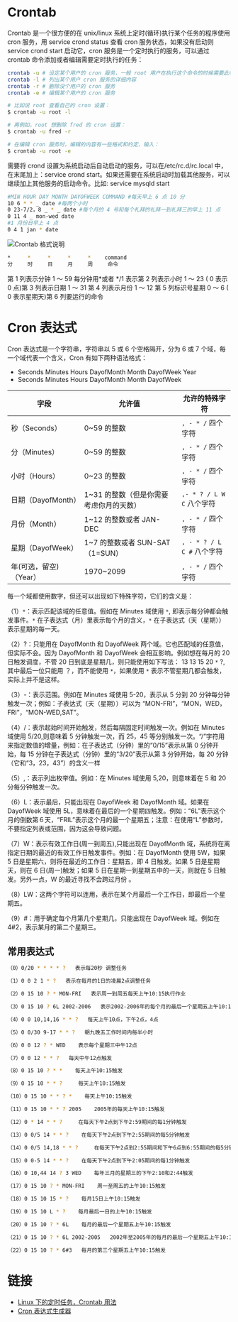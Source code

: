 # Crontab

Crontab 是一个很方便的在 unix/linux 系统上定时(循环)执行某个任务的程序使用 cron 服务，用 service crond status 查看 cron 服务状态，如果没有启动则 service crond start 启动它，cron 服务是一个定时执行的服务，可以通过 crontab 命令添加或者编辑需要定时执行的任务：

```sh
crontab -u # 设定某个用户的 cron 服务，一般 root 用户在执行这个命令的时候需要此参数
crontab -l # 列出某个用户 cron 服务的详细内容
crontab -r # 删除没个用户的 cron 服务
crontab -e # 编辑某个用户的 cron 服务

# 比如说 root 查看自己的 cron 设置：
$ crontab -u root -l

# 再例如，root 想删除 fred 的 cron 设置：
$ crontab -u fred -r

# 在编辑 cron 服务时，编辑的内容有一些格式和约定，输入：
$ crontab -u root -e
```

需要将 crond 设置为系统启动后自动启动的服务，可以在/etc/rc.d/rc.local 中，在末尾加上：service crond start。如果还需要在系统启动时加载其他服务，可以继续加上其他服务的启动命令。比如: service mysqld start

```sh
#MIN HOUR DAY MONTH DAYOFWEEK COMMAND #每天早上 6 点 10 分
10 6 * * _ date #每两个小时
0 23-7/2，8 _ * _ date #每个月的 4 号和每个礼拜的礼拜一到礼拜三的早上 11 点
0 11 4 _ mon-wed date
#1 月份日早上 4 点
0 4 1 jan * date
```

![Crontab 格式说明](http://fs.gimoo.net/img/2014/10/12/011835_5439666b84167.jpg)

```sh
*　　  *　　  *　　  *　　  *　　 command
分　   时　   日　   月　   周　   命令
```

第 1 列表示分钟 1 ～ 59 每分钟用*或者 */1 表示第 2 列表示小时 1 ～ 23 ( 0 表示 0 点)第 3 列表示日期 1 ～ 31 第 4 列表示月份 1 ～ 12 第 5 列标识号星期 0 ～ 6 ( 0 表示星期天)第 6 列要运行的命令

# Cron 表达式

Cron 表达式是一个字符串，字符串以 5 或 6 个空格隔开，分为 6 或 7 个域，每一个域代表一个含义，Cron 有如下两种语法格式：

- Seconds Minutes Hours DayofMonth Month DayofWeek Year
- Seconds Minutes Hours DayofMonth Month DayofWeek

| 字段                   | 允许值                                  | 允许的特殊字符             |
| ---------------------- | --------------------------------------- | -------------------------- |
| 秒（Seconds）          | 0~59 的整数                             | `, - * /` 四个字符         |
| 分（Minutes）          | 0~59 的整数                             | `, - * /` 四个字符         |
| 小时（Hours）          | 0~23 的整数                             | `, - * /` 四个字符         |
| 日期（DayofMonth）     | 1~31 的整数（但是你需要考虑你月的天数） | `,- * ? / L W C` 八个字符  |
| 月份（Month）          | 1~12 的整数或者 JAN-DEC                 | `, - * /` 四个字符         |
| 星期（DayofWeek）      | 1~7 的整数或者 SUN-SAT （1=SUN）        | `, - * ? / L C #` 八个字符 |
| 年(可选，留空)（Year） | 1970~2099                               | `, - * /` 四个字符         |

每一个域都使用数字，但还可以出现如下特殊字符，它们的含义是：

（1）`*`：表示匹配该域的任意值。假如在 Minutes 域使用 `*`, 即表示每分钟都会触发事件。`*` 在子表达式（月）里表示每个月的含义，`*` 在子表达式（天（星期））表示星期的每一天。

（2）?：只能用在 DayofMonth 和 DayofWeek 两个域。它也匹配域的任意值，但实际不会。因为 DayofMonth 和 DayofWeek 会相互影响。例如想在每月的 20 日触发调度，不管 20 日到底是星期几，则只能使用如下写法： 13 13 15 20 `*` ?, 其中最后一位只能用 ？，而不能使用 `*`，如果使用 `*` 表示不管星期几都会触发，实际上并不是这样。

（3）-：表示范围。例如在 Minutes 域使用 5-20，表示从 5 分到 20 分钟每分钟触发一次；例如：子表达式（天（星期））可以为 “MON-FRI”，“MON，WED，FRI”，“MON-WED,SAT”。

（4）/：表示起始时间开始触发，然后每隔固定时间触发一次。例如在 Minutes 域使用 5/20,则意味着 5 分钟触发一次，而 25，45 等分别触发一次。“/”字符用来指定数值的增量，例如：在子表达式（分钟）里的“0/15”表示从第 0 分钟开始，每 15 分钟在子表达式（分钟）里的“3/20”表示从第 3 分钟开始，每 20 分钟（它和“3，23，43”）的含义一样

（5）,：表示列出枚举值。例如：在 Minutes 域使用 5,20，则意味着在 5 和 20 分每分钟触发一次。

（6）L：表示最后，只能出现在 DayofWeek 和 DayofMonth 域。如果在 DayofWeek 域使用 5L，意味着在最后的一个星期四触发。例如：“6L”表示这个月的倒数第６天，“FRIL”表示这个月的最一个星期五；注意：在使用“L”参数时，不要指定列表或范围，因为这会导致问题。

（7）W：表示有效工作日(周一到周五),只能出现在 DayofMonth 域，系统将在离指定日期的最近的有效工作日触发事件。例如：在 DayofMonth 使用 5W，如果 5 日是星期六，则将在最近的工作日：星期五，即 4 日触发。如果 5 日是星期天，则在 6 日(周一)触发；如果 5 日在星期一到星期五中的一天，则就在 5 日触发。另外一点，W 的最近寻找不会跨过月份 。

（8）LW：这两个字符可以连用，表示在某个月最后一个工作日，即最后一个星期五。

（9）#：用于确定每个月第几个星期几，只能出现在 DayofWeek 域。例如在 4#2，表示某月的第二个星期三。

## 常用表达式

```sh
（0）0/20 * * * * ?   表示每20秒 调整任务

（1）0 0 2 1 * ?   表示在每月的1日的凌晨2点调整任务

（2）0 15 10 ? * MON-FRI   表示周一到周五每天上午10:15执行作业

（3）0 15 10 ? 6L 2002-2006   表示2002-2006年的每个月的最后一个星期五上午10:15执行作

（4）0 0 10,14,16 * * ?   每天上午10点，下午2点，4点

（5）0 0/30 9-17 * * ?   朝九晚五工作时间内每半小时

（6）0 0 12 ? * WED    表示每个星期三中午12点

（7）0 0 12 * * ?   每天中午12点触发

（8）0 15 10 ? * *    每天上午10:15触发

（9）0 15 10 * * ?     每天上午10:15触发

（10）0 15 10 * * ? *    每天上午10:15触发

（11）0 15 10 * * ? 2005    2005年的每天上午10:15触发

（12）0 * 14 * * ?     在每天下午2点到下午2:59期间的每1分钟触发

（13）0 0/5 14 * * ?    在每天下午2点到下午2:55期间的每5分钟触发

（14）0 0/5 14,18 * * ?     在每天下午2点到2:55期间和下午6点到6:55期间的每5分钟触发

（15）0 0-5 14 * * ?    在每天下午2点到下午2:05期间的每1分钟触发

（16）0 10,44 14 ? 3 WED    每年三月的星期三的下午2:10和2:44触发

（17）0 15 10 ? * MON-FRI    周一至周五的上午10:15触发

（18）0 15 10 15 * ?    每月15日上午10:15触发

（19）0 15 10 L * ?    每月最后一日的上午10:15触发

（20）0 15 10 ? * 6L    每月的最后一个星期五上午10:15触发

（21）0 15 10 ? * 6L 2002-2005   2002年至2005年的每月的最后一个星期五上午10:15触发

（22）0 15 10 ? * 6#3   每月的第三个星期五上午10:15触发
```

# 链接

- [Linux 下的定时任务，Crontab 用法](http://www.cnblogs.com/b028/archive/2011/01/07/1930243.html)
- [Cron 表达式生成器](http://www.pdtools.net/tools/becron.jsp)
